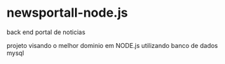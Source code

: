 # newsportall-node.js
back end portal de noticias

projeto visando o melhor dominio em NODE.js utilizando banco de dados mysql
